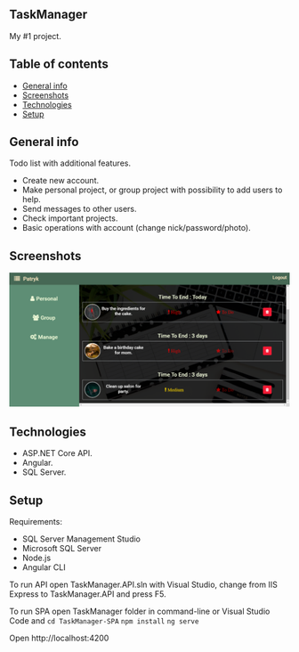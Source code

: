 ## TaskManager
My #1 project.

## Table of contents
* [General info](#general-info)
* [Screenshots](#screenshots)
* [Technologies](#technologies)
* [Setup](#setup)

## General info
Todo list with additional features.
* Create new account.
* Make personal project, or group project with possibility to add users to help.
* Send messages to other users.
* Check important projects.
* Basic operations with account (change nick/password/photo).

## Screenshots
![Example screenshot](./img/taskManagerExample.png)

## Technologies
* ASP.NET Core API.
* Angular.
* SQL Server.

## Setup
Requirements:
* SQL Server Management Studio
* Microsoft SQL Server
* Node.js
* Angular CLI

To run API open TaskManager.API.sln with Visual Studio,
change from IIS Express to TaskManager.API and press F5.

To run SPA open TaskManager folder in command-line or Visual Studio Code and
`cd TaskManager-SPA`
`npm install`
`ng serve`

Open http://localhost:4200
